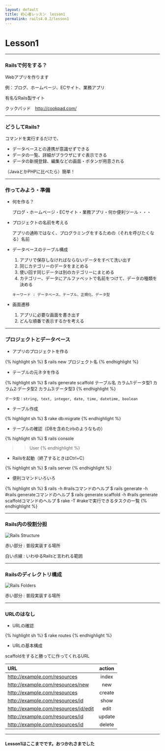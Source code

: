 ```yaml
---
layout: default
title: 初心者レッスン　lesson1
permalink: rails4.0.2/lesson1
---
```


# Lesson1

---

### <span class="icon-leaf"></span> Railsで何をする？

Webアプリを作ります

例：ブログ、ホームページ、ECサイト、業務アプリ  

有名なRails製サイト

クックパッド　http://cookpad.com/

---

### <span class="icon-leaf"></span> どうしてRails?

コマンドを実行するだけで、

* データベースとの連携が意識せずできる
* データの一覧、詳細がブラウザにすぐ表示できる
* データの新規登録、編集などの画面・ボタンが用意される

（JavaとかPHPに比べたら）簡単！

---

### <span class="icon-leaf"></span > 作ってみよう・準備

* 何を作る？

  ブログ・ホームページ・ECサイト・業務アプリ・何か便利ツール・・・

* プロジェクトの名前を考える

  アプリの通称ではなく、プログラミングをするための（それを呼びたくなる）名前

* データベースのテーブル構成

  1. アプリで保存しなければならないデータをすべて洗い出す
  2. 同じカテゴリーのデータをまとめる
  3. 使い回す同じデータは別のカテゴリーにまとめる
  4. カテゴリー、データにアルファベットで名前をつけて、データの種類を決める

    `キーワード : データベース、テーブル、正規化、データ型`

* 画面遷移

  1. アプリに必要な画面を書き出す
  2. どんな順番で表示するかを考える

---

### <span class="icon-leaf icon-sccess"></span> プロジェクトとデータベース

* アプリのプロジェクトを作る

{% highlight sh %}
$ rails new プロジェクト名
{% endhighlight %}

* テーブルの元ネタを作る

{% highlight sh %}
$ rails generate scaffold テーブル名 カラム1:データ型1 カラム2:データ型2 カラム3:データ型3
{% endhighlight %}

`データ型：string, text, integer, date, time, datetime, boolean`

* テーブル作成

{% highlight sh %}
$ rake db:migrate
{% endhighlight %}

* テーブルの確認（DBを含めたirbのようなもの）

{% highlight sh %}
$ rails console
>> User
{% endhighlight %}

* Railsを起動（終了するときはCtrl+C）

{% highlight sh %}
$ rails server
{% endhighlight %}

* 便利コマンドいろいろ

{% highlight sh %}
$ rails -h                      #railsコマンドのヘルプ
$ rails generate -h             #rails generateコマンドのヘルプ
$ rails generate scaffold -h    #rails generate scaffoldコマンドのヘルプ
$ rake -T                       #rakeで実行できるタスクの一覧
{% endhighlight %}

---

### <span class="icon-leaf"></span><a id="gem_roles"></a> Rails内の役割分担

![Rails Structure]({{site.baseurl}}/img/rails_structure.png "Rails Structure")

赤い部分
: 普段実装する場所

白い点線
: いわゆるRailsと言われる範囲

---

### <span class="icon-leaf"></span> Railsのディレクトリ構成

![Rails Folders]({{site.baseurl}}/img/rails_folders402.png "Rails Folders")

赤い部分
: 普段実装する場所

---

### <span class="icon-leaf"></span> URLのはなし

* URLの確認

{% highlight sh %}
$ rake routes
{% endhighlight %}

* URLの基本構成

scaffoldをすると勝ってに作ってくれるURL

| URL                                |action|
|:-----------------------------------|:----:|
|http://example.com/resources        | <span class="text-error">index</span>  |
|http://example.com/resources/new    | <span class="text-error">new</span>    |
|http://example.com/resources        | <span class="text-error">create</span> |
|http://example.com/resources/id     | <span class="text-error">show</span>   |
|http://example.com/resources/id/edit| <span class="text-error">edit</span>   |
|http://example.com/resources/id     | <span class="text-error">update</span> |
|http://example.com/resources/id     | <span class="text-error">delete</span> |

---

#### Lesson1はここまでです。おつかれさまでした <span class="icon-music"></span>
